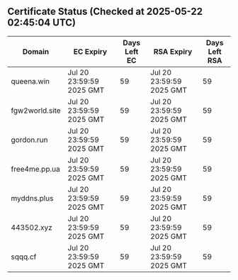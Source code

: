 ## Certificate Status (Checked at 2025-05-22 02:45:04 UTC)
| Domain | EC Expiry | Days Left EC | RSA Expiry | Days Left RSA |
|--------|-----------|-------------|------------|--------------|
| queena.win | Jul 20 23:59:59 2025 GMT | 59 | Jul 20 23:59:59 2025 GMT | 59 |
| fgw2world.site | Jul 20 23:59:59 2025 GMT | 59 | Jul 20 23:59:59 2025 GMT | 59 |
| gordon.run | Jul 20 23:59:59 2025 GMT | 59 | Jul 20 23:59:59 2025 GMT | 59 |
| free4me.pp.ua | Jul 20 23:59:59 2025 GMT | 59 | Jul 20 23:59:59 2025 GMT | 59 |
| myddns.plus | Jul 20 23:59:59 2025 GMT | 59 | Jul 20 23:59:59 2025 GMT | 59 |
| 443502.xyz | Jul 20 23:59:59 2025 GMT | 59 | Jul 20 23:59:59 2025 GMT | 59 |
| sqqq.cf | Jul 20 23:59:59 2025 GMT | 59 | Jul 20 23:59:59 2025 GMT | 59 |
